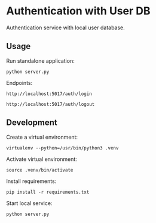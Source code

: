 Authentication with User DB
===========================

Authentication service with local user database.


Usage
-----

Run standalone application:

    python server.py

Endpoints:

    http://localhost:5017/auth/login

    http://localhost:5017/auth/logout


Development
-----------

Create a virtual environment:

    virtualenv --python=/usr/bin/python3 .venv

Activate virtual environment:

    source .venv/bin/activate

Install requirements:

    pip install -r requirements.txt

Start local service:

    python server.py
